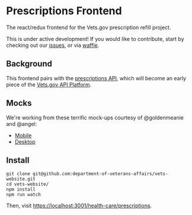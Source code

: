 # Prescriptions Frontend

The react/redux frontend for the Vets.gov prescription refill project.

This is under active development!  If you would like to contribute, start by checking out our [issues](https://github.com/department-of-veterans-affairs/vets-website/issues?q=is%3Aopen+is%3Aissue+label%3ARx), or via [waffle](https://waffle.io/department-of-veterans-affairs/vets-website?search=rx).

## Background

This frontend pairs with the [prescriptions API](https://github.com/department-of-veterans-affairs/prescriptions-api), which will become an early piece of the [Vets.gov API Platform](https://github.com/department-of-veterans-affairs/vets-api).

## Mocks

We're working from these terrific mock-ups courtesy of @goldenmeanie and @angel:
 * [Mobile](https://marvelapp.com/iaa9b9)
 * [Desktop](https://marvelapp.com/1h10heg)

## Install

```
git clone git@github.com:department-of-veterans-affairs/vets-website.git
cd vets-website/
npm install
npm run watch
```

Then, visit [https://localhost:3001/health-care/prescriptions](https://localhost:3001/health-care/prescriptions).
